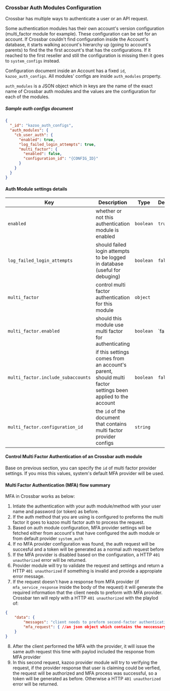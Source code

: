 ### Crossbar Auth Modules Configuration

Crossbar has multiple ways to authenticate a user or an API request.

Some authentication modules has their own account's version configuration (multi_factor module for example). These configuration can be set for an account. If Crossbar couldn't find configuration inside the Account's database, it starts walking account's hierarchy up (going to account's parents) to find the the first account's that has the configurations. If it reached to the first reseller and still the configuration is missing then it goes to `system_configs` instead.

Configuration document inside an Account has a fixed `id`, `kazoo_auth_configs`. All modules' configs are inside `auth_modules` property.

`auth_modules` is a JSON object which in keys are the name of the exact name of Crossbar auth modules and the values are the configuration for each of the modules.

##### Sample auth configs document

```json
{
  "_id": "kazoo_auth_configs",
  "auth_modules": {
    "cb_user_auth": {
      "enabled": true,
      "log_failed_login_attempts": true,
      "multi_factor": {
        "enabled": false,
        "configuration_id": "{CONFIG_ID}"
      }
    }
  }
}
```

#### Auth Module settings details

Key | Description | Type | Default | Required
--- | ----------- | ---- | ------- | --------
`enabled` | whether or not this authentication module is enabled | `boolean` | `true` | `false`
`log_failed_login_attempts` | should failed login attempts to be logged in database (useful for debuging) | `boolean` | `false` | `false`
`multi_factor` | control multi factor authentication for this module | `object` |   | `false`
`multi_factor.enabled` | should this module use multi factor for authenticating | `boolean` | `false | `false`
`multi_factor.include_subaccounts` | if this settings comes from an account's parent, should multi factor settings been applied to the account | `boolean` | `false` | `false`
`multi_factor.configuration_id` | the `id` of the document that contains multi factor provider configs | `string` |  | `false`

#### Control Multi Factor Authentication of an Crossbar auth module

Base on previous section, you can specify the `id` of multi factor provider settings. If you miss this values, system's default MFA provider will be used.

#### Multi Factor Authentication (MFA) flow summary

MFA in Crossbar works as below:

1. Intiate the authentication with your auth module/method with your user name and password (or token) as before.
2. If the auth method that you are using is configured to preforms the multi factor it goes to kazoo multi factor auth to process the request.
3. Based on auth module configuration, MFA provider settings will be fetched either from account's that have configured the auth module or from default provider `system_auth`
4. If no MFA provider configuration was found, the auth request will be succesful and a token will be generated as a normal auth request before
5. If the MFA provider is disabled based on the configuration, a HTTP `401 unauthorized` error will be returned.
6. Provider module will try to validate the request and settings and return a HTTP `401 unauthorized` if something is invalid and provide a appropiate error message.
7. If the request doesn't have a response from MFA provider (if `mfa_service_response` inside the body of the request) it will generate the required information that the client needs to preform with MFA provider. Crossbar ten will reply with a HTTP `401 unauthorized` with the playlod of:

```json
{
    "data": {
        "messages": "client needs to preform second-factor authentication",
        "mfa_request": { //an json object which contains the neccessary information for performing the MFA with provider}
    }
}
```

8. After the client performed the MFA with the provider, it will issue the same auth request this time with paylod included the response from MFA provider
9. In this second request, kazoo provider module will try to verifying the request, if the provider response that user is claiming could be verfied, the request will be authorized and MFA process was successful, so a token will be generated as before. Otherwise a HTTP `401 unauthorized` error will be returned.
